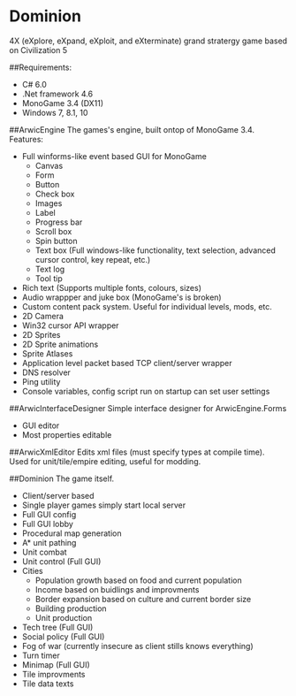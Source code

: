 # Dominion

4X (eXplore, eXpand, eXploit, and eXterminate) grand stratergy game based on Civilization 5

##Requirements:
- C# 6.0
- .Net framework 4.6
- MonoGame 3.4 (DX11)
- Windows 7, 8.1, 10

##ArwicEngine
The games's engine, built ontop of MonoGame 3.4.
Features:
- Full winforms-like event based GUI for MonoGame
  - Canvas
  - Form
  - Button
  - Check box
  - Images
  - Label
  - Progress bar
  - Scroll box
  - Spin button
  - Text box (Full windows-like functionality, text selection, advanced cursor control, key repeat, etc.)
  - Text log
  - Tool tip
- Rich text (Supports multiple fonts, colours, sizes)
- Audio wrappper and juke box (MonoGame's is broken)
- Custom content pack system. Useful for individual levels, mods, etc.
- 2D Camera
- Win32 cursor API wrapper
- 2D Sprites
- 2D Sprite animations
- Sprite Atlases
- Application level packet based TCP client/server wrapper
- DNS resolver
- Ping utility
- Console variables, config script run on startup can set user settings

##ArwicInterfaceDesigner
Simple interface designer for ArwicEngine.Forms
- GUI editor
- Most properties editable

##ArwicXmlEditor
Edits xml files (must specify types at compile time).  
Used for unit/tile/empire editing, useful for modding.

##Dominion
The game itself.
- Client/server based
- Single player games simply start local server
- Full GUI config
- Full GUI lobby
- Procedural map generation
- A* unit pathing
- Unit combat
- Unit control (Full GUI)
- Cities
  - Population growth based on food and current population
  - Income based on buidlings and improvments
  - Border expansion based on culture and current border size
  - Building production
  - Unit production
- Tech tree (Full GUI)
- Social policy (Full GUI)
- Fog of war (currently insecure as client stills knows everything)
- Turn timer
- Minimap (Full GUI)
- Tile improvments
- Tile data texts
